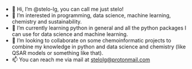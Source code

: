 - 👋 Hi, I’m @stelo-lg, you can call me just stelo! 
- 👀 I’m interested in programming, data science, machine learning, chemistry and sustainability. 
- 🌱 I’m currently learning python in general and all the python packages I can use for data science and machine learning.
- 💞️ I’m looking to collaborate on some chemoinformatic projects to combine my knowledge in python and data science and chemistry (like QSAR models or something like that).
- 📫 You can reach me via mail at stelolg@protonmail.com

<!---
stelo-lg/stelo-lg is a ✨ special ✨ repository because its `README.md` (this file) appears on your GitHub profile.
You can click the Preview link to take a look at your changes.
--->
